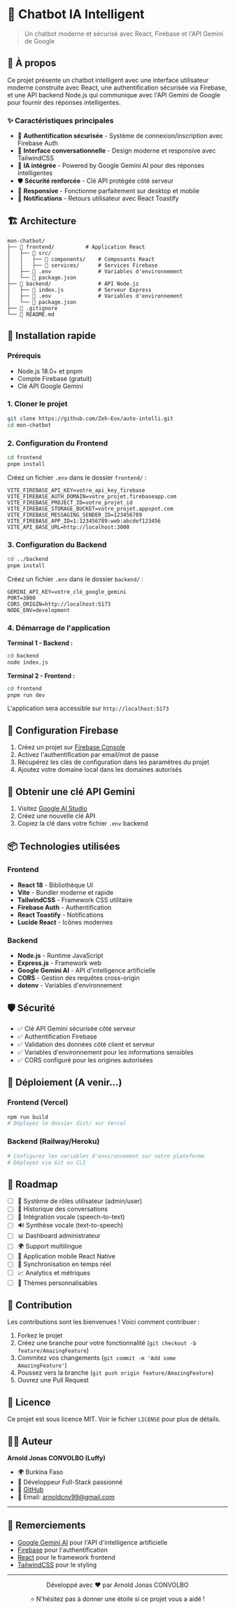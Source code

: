 # 🤖 Chatbot IA Intelligent

> Un chatbot moderne et sécurisé avec React, Firebase et l'API Gemini de Google


## 📖 À propos

Ce projet présente un chatbot intelligent avec une interface utilisateur moderne construite avec React, une authentification sécurisée via Firebase, et une API backend Node.js qui communique avec l'API Gemini de Google pour fournir des réponses intelligentes.

### ✨ Caractéristiques principales

- 🔐 **Authentification sécurisée** - Système de connexion/inscription avec Firebase Auth
- 💬 **Interface conversationnelle** - Design moderne et responsive avec TailwindCSS
- 🧠 **IA intégrée** - Powered by Google Gemini AI pour des réponses intelligentes
- 🛡️ **Sécurité renforcée** - Clé API protégée côté serveur
- 📱 **Responsive** - Fonctionne parfaitement sur desktop et mobile
- 🔔 **Notifications** - Retours utilisateur avec React Toastify

## 🏗️ Architecture

```
mon-chatbot/
├── 📁 frontend/          # Application React
│   ├── 📁 src/
│   │   ├── 📁 components/    # Composants React
│   │   ├── 📁 services/      # Services Firebase
│   ├── 📄 .env               # Variables d'environnement
│   └── 📄 package.json
├── 📁 backend/               # API Node.js
│   ├── 📄 index.js           # Serveur Express
│   ├── 📄 .env               # Variables d'environnement
│   └── 📄 package.json
├── 📄 .gitignore
└── 📄 README.md
```

## 🚀 Installation rapide

### Prérequis

- Node.js 18.0+ et pnpm
- Compte Firebase (gratuit)
- Clé API Google Gemini

### 1. Cloner le projet

```bash
git clone https://github.com/Zeh-Eox/auto-intelli.git
cd mon-chatbot
```

### 2. Configuration du Frontend

```bash
cd frontend
pnpm install
```

Créez un fichier `.env` dans le dossier `frontend/` :

```env
VITE_FIREBASE_API_KEY=votre_api_key_firebase
VITE_FIREBASE_AUTH_DOMAIN=votre_projet.firebaseapp.com
VITE_FIREBASE_PROJECT_ID=votre_projet_id
VITE_FIREBASE_STORAGE_BUCKET=votre_projet.appspot.com
VITE_FIREBASE_MESSAGING_SENDER_ID=123456789
VITE_FIREBASE_APP_ID=1:123456789:web:abcdef123456
VITE_API_BASE_URL=http://localhost:3000
```

### 3. Configuration du Backend

```bash
cd ../backend
pnpm install
```

Créez un fichier `.env` dans le dossier `backend/` :

```env
GEMINI_API_KEY=votre_clé_google_gemini
PORT=3000
CORS_ORIGIN=http://localhost:5173
NODE_ENV=development
```

### 4. Démarrage de l'application

**Terminal 1 - Backend :**
```bash
cd backend
node index.js
```

**Terminal 2 - Frontend :**
```bash
cd frontend
pnpm run dev
```

L'application sera accessible sur `http://localhost:5173`

## 🔧 Configuration Firebase

1. Créez un projet sur [Firebase Console](https://console.firebase.google.com/)
2. Activez l'authentification par email/mot de passe
3. Récupérez les clés de configuration dans les paramètres du projet
4. Ajoutez votre domaine local dans les domaines autorisés

## 🔑 Obtenir une clé API Gemini

1. Visitez [Google AI Studio](https://makersuite.google.com/app/apikey)
2. Créez une nouvelle clé API
3. Copiez la clé dans votre fichier `.env` backend

## 📦 Technologies utilisées

### Frontend
- **React 18** - Bibliothèque UI
- **Vite** - Bundler moderne et rapide
- **TailwindCSS** - Framework CSS utilitaire
- **Firebase Auth** - Authentification
- **React Toastify** - Notifications
- **Lucide React** - Icônes modernes

### Backend
- **Node.js** - Runtime JavaScript
- **Express.js** - Framework web
- **Google Gemini AI** - API d'intelligence artificielle
- **CORS** - Gestion des requêtes cross-origin
- **dotenv** - Variables d'environnement

## 🛡️ Sécurité

- ✅ Clé API Gemini sécurisée côté serveur
- ✅ Authentification Firebase
- ✅ Validation des données côté client et serveur
- ✅ Variables d'environnement pour les informations sensibles
- ✅ CORS configuré pour les origines autorisées

## 🚀 Déploiement (A venir...)

### Frontend (Vercel)
```bash
npm run build
# Déployez le dossier dist/ sur Vercel
```

### Backend (Railway/Heroku)
```bash
# Configurez les variables d'environnement sur votre plateforme
# Déployez via Git ou CLI
```

## 🔮 Roadmap

- [ ] 👥 Système de rôles utilisateur (admin/user)
- [ ] 📝 Historique des conversations
- [ ] 🎤 Intégration vocale (speech-to-text)
- [ ] 🔊 Synthèse vocale (text-to-speech)
- [ ] 📊 Dashboard administrateur
- [ ] 🌍 Support multilingue
- [ ] 📱 Application mobile React Native
- [ ] 🔄 Synchronisation en temps réel
- [ ] 📈 Analytics et métriques
- [ ] 🎨 Thèmes personnalisables

## 🤝 Contribution

Les contributions sont les bienvenues ! Voici comment contribuer :

1. Forkez le projet
2. Créez une branche pour votre fonctionnalité (`git checkout -b feature/AmazingFeature`)
3. Commitez vos changements (`git commit -m 'Add some AmazingFeature'`)
4. Poussez vers la branche (`git push origin feature/AmazingFeature`)
5. Ouvrez une Pull Request

## 📝 Licence

Ce projet est sous licence MIT. Voir le fichier `LICENSE` pour plus de détails.

## 👨‍💻 Auteur

**Arnold Jonas CONVOLBO (Luffy)**

- 🌍 Burkina Faso
- 💼 Développeur Full-Stack passionné
- 🔗 [GitHub](https://github.com/Zeh-Eox)
- 📧 Email: arnoldcnv99@gmail.com

---

## 🙏 Remerciements

- [Google Gemini AI](https://ai.google.dev/) pour l'API d'intelligence artificielle
- [Firebase](https://firebase.google.com/) pour l'authentification
- [React](https://reactjs.org/) pour le framework frontend
- [TailwindCSS](https://tailwindcss.com/) pour le styling

---

<div align="center">
  <p>Développé avec ❤️ par Arnold Jonas CONVOLBO</p>
  <p>⭐ N'hésitez pas à donner une étoile si ce projet vous a aidé !</p>
</div>